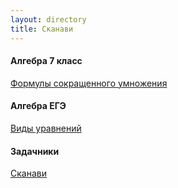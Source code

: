 ```yaml
---
layout: directory
title: Сканави
---
```


#### Алгебра 7 класс

[Формулы сокращенного умножения](https://igorlsemenov.github.io/math/алгебра/7/ф-лы_сокр._умножения)

#### Алгебра ЕГЭ

[Виды уравнений](https://igorlsemenov.github.io/math/алгебра/егэ/егэ_ералаш)

#### Задачники

[Сканави](https://igorlsemenov.github.io/math/алгебра/сканави)
